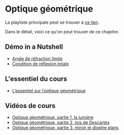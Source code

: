 # Optique géométrique

La playliste principale peut se trouver à [ce lien](https://youtube.com/playlist?list=PLEABsk5Xlyk55tHiTaS2RQT_9vICbHHw0).

Dans le détail, voici ce qu'on peut trouver de ce chapitre.

## Démo in a Nutshell

* [Angle de réfraction limite](https://youtu.be/cYNm_0nwc74)
* [Condition de réflexion totale](https://youtu.be/iRdZpablVdI)

## L'essentiel du cours

* [L’essentiel sur l’optique géométrique](https://youtu.be/ALNDFzfj5NQ)

## Vidéos de cours

* [Optique géométrique, partie 1, la lumière](https://youtu.be/IuTHPE5BToc)
* [Optique géométrique, partie 2, lois de Descartes](https://youtu.be/1dDZTVz0n74)
* [Optique géométrique, partie 3, miroir et dioptre plans](https://youtu.be/LOOMgec_RuY)

